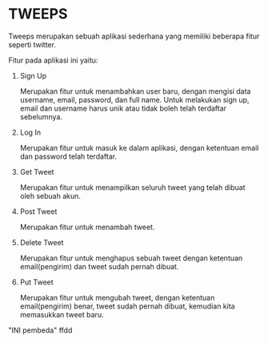 # TWEEPS

Tweeps merupakan sebuah aplikasi sederhana yang memiliki beberapa fitur seperti twitter.

Fitur pada aplikasi ini yaitu:

1. Sign Up

    Merupakan fitur untuk menambahkan user baru, dengan mengisi data username, email, password, dan full name. Untuk melakukan sign up, email dan username harus unik atau tidak boleh telah terdaftar sebelumnya.

2. Log In

    Merupakan fitur untuk masuk ke dalam aplikasi, dengan ketentuan email dan password telah terdaftar.

3. Get Tweet

    Merupakan fitur untuk menampilkan seluruh tweet yang telah dibuat oleh sebuah akun.

4. Post Tweet

    Merupakan fitur untuk menambah tweet.

5. Delete Tweet

    Merupakan fitur untuk menghapus sebuah tweet dengan ketentuan email(pengirim) dan tweet sudah pernah dibuat.

6. Put Tweet

    Merupakan fitur untuk mengubah tweet, dengan ketentuan email(pengirim) benar, tweet sudah pernah dibuat, kemudian kita memasukkan tweet baru.

"INI pembeda" ffdd